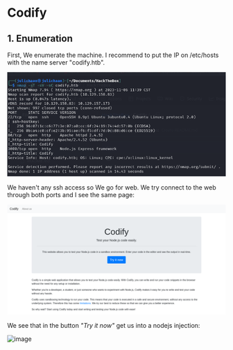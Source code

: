 # Codify

## 1. Enumeration
First, We enumerate the machine. I recommend to put the IP on /etc/hosts with the name server "codify.htb".

![nmap](https://github.com/JulianEspadaRodriguez/HackTheBox/blob/main/Codify/nmap.png)


We haven't any ssh access so We go for web.
We try connect to the web through both ports and I see the same page:


![codify](https://github.com/JulianEspadaRodriguez/HackTheBox/blob/dcb54eb3513fc1e90654a321b48ea5be0cc1420c/Codify/Screenshot%202023-11-06%20at%2011-44-27%20Codify.png)

We see that in the button *"Try it now"* get us into a nodejs injection:

![image](https://github.com/JulianEspadaRodriguez/HackTheBox/assets/111667186/0958eeba-ba9e-41c9-8e88-1c44474b0e22)




